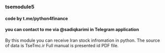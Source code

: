 ### tsemodule5
#### code by t.me/python4finance
#### you can contact to me via @sadiqkarimi in Telegram application
By this module you can receive Iran stock infromation in python.
The source of data is TseTmc.ir
Full manual is presented id PDF file.
